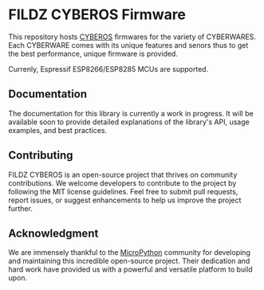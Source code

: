 # FILDZ CYBEROS Firmware

This repository hosts [CYBEROS](https://github.com/fildz-engineering/FILDZ_CYBEROS) firmwares for the variety of CYBERWARES. Each CYBERWARE comes with its unique features and senors thus to get the best performance, unique firmware is provided. 

Currenly, Espressif ESP8266/ESP8285 MCUs are supported.

## Documentation

The documentation for this library is currently a work in progress. It will be available soon to provide detailed explanations of the library's API, usage examples, and best practices.

## Contributing

FILDZ CYBEROS is an open-source project that thrives on community contributions. We welcome developers to contribute to the project by following the MIT license guidelines. Feel free to submit pull requests, report issues, or suggest enhancements to help us improve the project further.

## Acknowledgment 

We are immensely thankful to the [MicroPython](https://github.com/micropython/micropython) community for developing and maintaining this incredible open-source project. Their dedication and hard work have provided us with a powerful and versatile platform to build upon.
